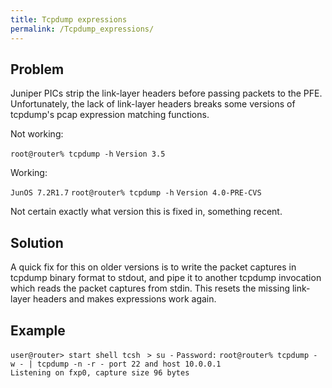 ```yaml
---
title: Tcpdump expressions
permalink: /Tcpdump_expressions/
---
```


Problem
-------

Juniper PICs strip the link-layer headers before passing packets to the PFE. Unfortunately, the lack of link-layer headers breaks some versions of tcpdump's pcap expression matching functions.

Not working:

`root@router% tcpdump -h`
`Version 3.5`

Working:

`JunOS 7.2R1.7`
`root@router% tcpdump -h`
`Version 4.0-PRE-CVS`

Not certain exactly what version this is fixed in, something recent.

Solution
--------

A quick fix for this on older versions is to write the packet captures in tcpdump binary format to stdout, and pipe it to another tcpdump invocation which reads the packet captures from stdin. This resets the missing link-layer headers and makes expressions work again.

Example
-------

`user@router> start shell tcsh `
`> su -`
`Password:`
`root@router% tcpdump -w - | tcpdump -n -r - port 22 and host 10.0.0.1`
`Listening on fxp0, capture size 96 bytes`